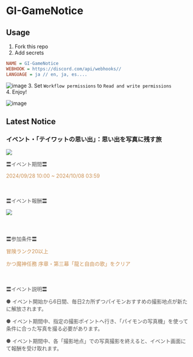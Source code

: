 # GI-GameNotice

## Usage
1. Fork this repo
2. Add secrets
```ini
NAME = GI-GameNotice
WEBHOOK = https://discord.com/api/webhooks//
LANGUAGE = ja // en, ja, es....
```
![image](https://github.com/c2t-r/GI-GameNotice/assets/80561604/63d8a4f2-9ec2-49d7-a637-44d728b2f945)
3. Set `Workflow permissions` to `Read and write permissions`  
4. Enjoy!

![image](https://github.com/c2t-r/GI-GameNotice/assets/80561604/24ec6182-cd99-4969-ab59-1d65c886077a)

## Latest Notice
<start>

### イベント・「テイワットの思い出」：思い出を写真に残す旅
<img src="https://sdk.hoyoverse.com/upload/ann/2024/09/02/b55e52a232ff5e713f92b88ad61d405a_667404101675593576.jpg">
<p style="white-space: pre-wrap;"><span style="color:rgba(85,85,85,1)">〓イベント期間〓</span></p><p style="white-space: pre-wrap;"><t class="t_lc" contenteditable="false"><span style="color:rgba(204,146,85,1)">2024/09/28 10:00</span></t><span style="color:rgba(204,146,85,1)"> ~ </span><t class="t_lc" contenteditable="false"><span style="color:rgba(204,146,85,1)">2024/10/08 03:59</span></t></p><p style="white-space: pre-wrap; min-height: 1.5em;"></p><p style="white-space: pre-wrap;"><span style="color:rgba(85,85,85,1)">〓イベント報酬〓</span></p><p style="white-space: pre-wrap; min-height: 1.5em;"><img src="https://sdk.hoyoverse.com/upload/ann/2024/07/26/28d29d00b057c572bf40ce43905cadb1_7594969002724939976.png" href="" style="border:none;vertical-align:middle;"></p><p style="white-space: pre-wrap; min-height: 1.5em;"></p><p style="white-space: pre-wrap;"><span style="color:rgba(85,85,85,1)">〓参加条件〓</span></p><p style="white-space: pre-wrap;"><span style="color:rgba(204,146,85,1)">冒険ランク20以上</span></p><p style="white-space: pre-wrap;"><span style="color:rgba(204,146,85,1)">かつ魔神任務 序章・第三幕「龍と自由の歌」をクリア</span></p><p style="white-space: pre-wrap; min-height: 1.5em;"></p><p style="white-space: pre-wrap;"><span style="color:rgba(85,85,85,1)">〓イベント説明〓</span></p><p style="white-space: pre-wrap;"><span style="color:rgba(85,85,85,1)">● イベント開始から6日間、毎日2カ所ずつパイモンおすすめの撮影地点が新たに解放されます。</span></p><p style="white-space: pre-wrap;"><span style="color:rgba(85,85,85,1)">● イベント期間中、指定の撮影ポイントへ行き、「パイモンの写真機」を使って条件に合った写真を撮る必要があります。</span></p><p style="white-space: pre-wrap;"><span style="color:rgba(85,85,85,1)">● イベント期間中、各「撮影地点」での写真撮影を終えると、イベント画面にて報酬を受け取れます。</span></p>

<end>

